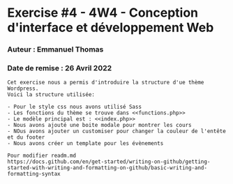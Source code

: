 # Exercise #4 - 4W4 - Conception d'interface et développement Web
### Auteur : Emmanuel Thomas
### Date de remise : 26 Avril 2022

```
Cet exercise nous a permis d'introduire la structure d'ue thème Wordpress.
Voici la structure utilisée:

- Pour le style css nous avons utilisé Sass
- Les fonctions du thème se trouve dans <<functions.php>>
- Le modèle principal est : <<index.php>>
- Nous avons ajouté une boite modale pour montrer les cours
- NOus avons ajouter un customiser pour changer la couleur de l'entête et du footer
- Nous avons créer un template pour les évènements

Pour modifier readm.md
https://docs.github.com/en/get-started/writing-on-github/getting-started-with-writing-and-formatting-on-github/basic-writing-and-formatting-syntax
